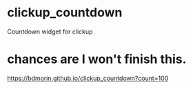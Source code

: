 # clickup_countdown
Countdown widget for clickup

# chances are I won't finish this.

https://bdmorin.github.io/clickup_countdown?count=100